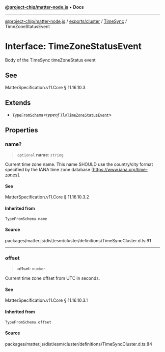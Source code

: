 [**@project-chip/matter-node.js**](../../../../../README.md) • **Docs**

***

[@project-chip/matter-node.js](../../../../../modules.md) / [exports/cluster](../../../README.md) / [TimeSync](../README.md) / TimeZoneStatusEvent

# Interface: TimeZoneStatusEvent

Body of the TimeSync timeZoneStatus event

## See

MatterSpecification.v11.Core § 11.16.10.3

## Extends

- [`TypeFromSchema`](../../../../tlv/README.md#typefromschemas)\<*typeof* [`TlvTimeZoneStatusEvent`](../README.md#tlvtimezonestatusevent)\>

## Properties

### name?

> `optional` **name**: `string`

Current time zone name. This name SHOULD use the country/city format specified by the IANA time zone
database [https://www.iana.org/time-zones].

#### See

MatterSpecification.v11.Core § 11.16.10.3.2

#### Inherited from

`TypeFromSchema.name`

#### Source

packages/matter.js/dist/esm/cluster/definitions/TimeSyncCluster.d.ts:91

***

### offset

> **offset**: `number`

Current time zone offset from UTC in seconds.

#### See

MatterSpecification.v11.Core § 11.16.10.3.1

#### Inherited from

`TypeFromSchema.offset`

#### Source

packages/matter.js/dist/esm/cluster/definitions/TimeSyncCluster.d.ts:84
